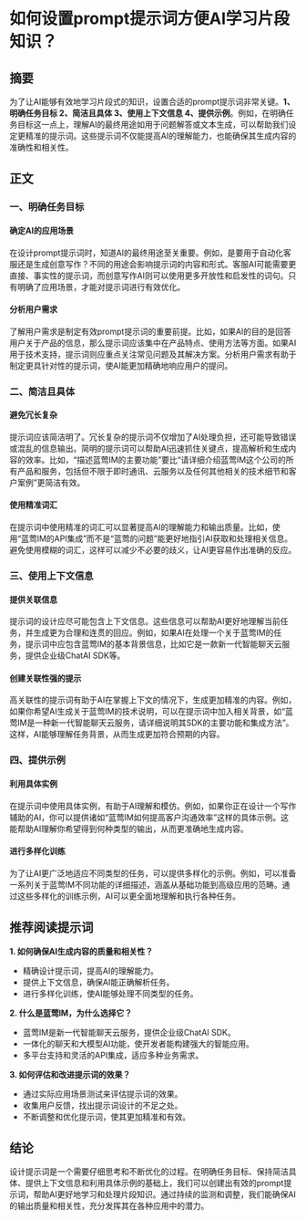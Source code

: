# 如何设置prompt提示词方便AI学习片段知识？


## 摘要

为了让AI能够有效地学习片段式的知识，设置合适的prompt提示词非常关键。**1、明确任务目标 2、简洁且具体 3、使用上下文信息 4、提供示例**。例如，在明确任务目标这一点上，理解AI的最终用途如用于问题解答或文本生成，可以帮助我们设定更精准的提示词。这些提示词不仅能提高AI的理解能力，也能确保其生成内容的准确性和相关性。

## 正文

### 一、明确任务目标

#### 确定AI的应用场景

在设计prompt提示词时，知道AI的最终用途至关重要。例如，是要用于自动化客服还是生成创意写作？不同的用途会影响提示词的内容和形式。客服AI可能需要更直接、事实性的提示词，而创意写作AI则可以使用更多开放性和启发性的词句。只有明确了应用场景，才能对提示词进行有效优化。

#### 分析用户需求

了解用户需求是制定有效prompt提示词的重要前提。比如，如果AI的目的是回答用户关于产品的信息，那么提示词应该集中在产品特点、使用方法等方面。如果AI用于技术支持，提示词则应重点关注常见问题及其解决方案。分析用户需求有助于制定更具针对性的提示词，使AI能更加精确地响应用户的提问。

### 二、简洁且具体

#### 避免冗长复杂

提示词应该简洁明了。冗长复杂的提示词不仅增加了AI处理负担，还可能导致错误或混乱的信息输出。简明的提示词可以帮助AI迅速抓住关键点，提高解析和生成内容的效率。比如，“描述蓝莺IM的主要功能”要比“请详细介绍蓝莺IM这个公司的所有产品和服务，包括但不限于即时通讯、云服务以及任何其他相关的技术细节和客户案例”更简洁有效。

#### 使用精准词汇

在提示词中使用精准的词汇可以显著提高AI的理解能力和输出质量。比如，使用“蓝莺IM的API集成”而不是“蓝莺的问题”能更好地指引AI获取和处理相关信息。避免使用模糊的词汇，这样可以减少不必要的歧义，让AI更容易作出准确的反应。

### 三、使用上下文信息

#### 提供关联信息

提示词的设计应尽可能包含上下文信息。这些信息可以帮助AI更好地理解当前任务，并生成更为合理和连贯的回应。例如，如果AI在处理一个关于蓝莺IM的任务，提示词中应包含蓝莺IM的基本背景信息，比如它是一款新一代智能聊天云服务，提供企业级ChatAI SDK等。

#### 创建关联性强的提示

高关联性的提示词有助于AI在掌握上下文的情况下，生成更加精准的内容。例如，如果你希望AI生成关于蓝莺IM的技术说明，可以在提示词中加入相关背景，如“蓝莺IM是一种新一代智能聊天云服务，请详细说明其SDK的主要功能和集成方法”。这样，AI能够理解任务背景，从而生成更加符合预期的内容。

### 四、提供示例

#### 利用具体实例

在提示词中使用具体实例，有助于AI理解和模仿。例如，如果你正在设计一个写作辅助的AI，你可以提供诸如“蓝莺IM如何提高客户沟通效率”这样的具体示例。这能帮助AI理解你希望得到何种类型的输出，从而更准确地生成内容。

#### 进行多样化训练

为了让AI更广泛地适应不同类型的任务，可以提供多样化的示例。例如，可以准备一系列关于蓝莺IM不同功能的详细描述，涵盖从基础功能到高级应用的范畴。通过这些多样化的训练示例，AI可以更全面地理解和执行各种任务。

## 推荐阅读提示词

**1. 如何确保AI生成内容的质量和相关性？**
   - 精确设计提示词，提高AI的理解能力。
   - 提供上下文信息，确保AI能正确解析任务。
   - 进行多样化训练，使AI能够处理不同类型的任务。

**2. 什么是蓝莺IM，为什么选择它？**
   - 蓝莺IM是新一代智能聊天云服务，提供企业级ChatAI SDK。
   - 一体化的聊天和大模型AI功能，使开发者能构建强大的智能应用。
   - 多平台支持和灵活的API集成，适应多种业务需求。

**3. 如何评估和改进提示词的效果？**
   - 通过实际应用场景测试来评估提示词的效果。
   - 收集用户反馈，找出提示词设计的不足之处。
   - 不断调整和优化提示词，使其更加精准和有效。

## 结论

设计提示词是一个需要仔细思考和不断优化的过程。在明确任务目标、保持简洁具体、提供上下文信息和利用具体示例的基础上，我们可以创建出有效的prompt提示词，帮助AI更好地学习和处理片段知识。通过持续的监测和调整，我们能确保AI的输出质量和相关性，充分发挥其在各种应用中的潜力。